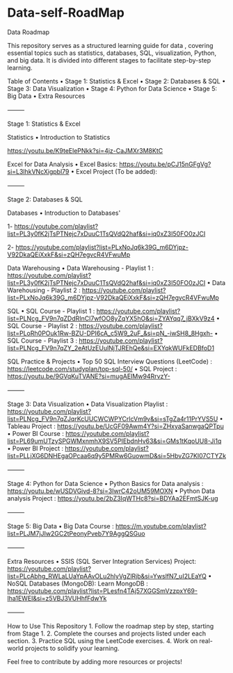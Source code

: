 # Data-self-RoadMap

Data  Roadmap

This repository serves as a structured learning guide for data , covering essential topics such as statistics, databases, SQL, visualization, Python, and big data. It is divided into different stages to facilitate step-by-step learning.

Table of Contents
	•	Stage 1: Statistics & Excel
	•	Stage 2: Databases & SQL
	•	Stage 3: Data Visualization
	•	Stage 4: Python for Data Science
	•	Stage 5: Big Data
	•	Extra Resources

⸻

Stage 1: Statistics & Excel

Statistics
	•	Introduction to Statistics

 https://youtu.be/K9teElePNkk?si=4jz-CaJMXr3M8KtC

Excel for Data Analysis
	•	Excel Basics: https://youtu.be/pCJ15nGFgVg?si=L3lhkVNcXigpbl79
	•	Excel Project (To be added): 

⸻

Stage 2: Databases & SQL

Databases
	•	Introduction to Databases'
 
 1- https://youtube.com/playlist?list=PL3y0fK2jTsPTNejc7xDuuC1TsQVdQ2haf&si=iq0xZ3I50FO0zJCI

 2- https://youtube.com/playlist?list=PLxNoJq6k39G_m6DYjpz-V92DkaQEiXxkF&si=zQH7egvcR4VFwuMp

 
Data Warehousing
	•	Data Warehousing - Playlist 1 : https://youtube.com/playlist?list=PL3y0fK2jTsPTNejc7xDuuC1TsQVdQ2haf&si=iq0xZ3I50FO0zJCI
	•	Data Warehousing - Playlist 2 :  https://youtube.com/playlist?list=PLxNoJq6k39G_m6DYjpz-V92DkaQEiXxkF&si=zQH7egvcR4VFwuMp

SQL
	•	SQL Course - Playlist 1 : https://youtube.com/playlist?list=PLNcg_FV9n7qZDdRInCl7wfOO8yZqYX5hO&si=ZYAYqq7_jBXkV9z4
	•	SQL Course - Playlist 2 : https://youtube.com/playlist?list=PLoRh0POuk1Rw-BZU-DPI6cA_c5W9_2uF_&si=pN_-iwSH8_8Hgxh-
	•	SQL Course - Playlist 3 : https://youtube.com/playlist?list=PLNcg_FV9n7qZY_2eAtUzEUulNjTJREhQe&si=EXYqkWUFkEDBfoD1

SQL Practice & Projects
	•	Top 50 SQL Interview Questions (LeetCode) : https://leetcode.com/studyplan/top-sql-50/
	•	SQL Project : https://youtu.be/9GVqKuTVANE?si=mugAEIMw94RrvzY-

⸻

Stage 3: Data Visualization
	•	Data Visualization Playlist : https://youtube.com/playlist?list=PLNcg_FV9n7qZJqrKcUUCWCWPYCrlcVm9v&si=sTgZa4r11PrYVS5U
	•	Tableau Project : https://youtu.be/UcGF09Awm4Y?si=ZHxyaSanwgaQPTpu
	•	Power BI Course : https://youtube.com/playlist?list=PL69umUTzySPGWMxnmhX9SV5PIEbdnHv63&si=GMs1tKqoUU8-Ji1q
	•	Power BI Project : https://youtube.com/playlist?list=PLLjXG6DNHEgaOPcaa6q9y5PMRw6GuowmD&si=5HbvZG7KI07CTYZk

⸻

Stage 4: Python for Data Science
	•	Python Basics for Data analysis : https://youtu.be/wUSDVGivd-8?si=3IwrC42oUM59MOXN
	•	Python Data analysis Project : https://youtu.be/2bZ3IqWTHc8?si=BDYAa2EFmtSJK-ug

⸻

Stage 5: Big Data
	•	Big Data Course : https://m.youtube.com/playlist?list=PLJM7jJIw2GC2tPeonyPveb7Y9AggQSGuo

⸻

Extra Resources
	•	SSIS (SQL Server Integration Services) Project: https://youtube.com/playlist?list=PLcAbhg_RWLaLUaYpAAvOLu2hlyVgZlRjb&si=YwslfN7_uI2LEaYQ
	•	NoSQL Databases (MongoDB): Learn MongoDB : https://youtube.com/playlist?list=PLesfn4TAj57XGGSmVzzpxY69-lha1EWEI&si=z5VBJ3VUHhfFdwYk

⸻

How to Use This Repository
	1.	Follow the roadmap step by step, starting from Stage 1.
	2.	Complete the courses and projects listed under each section.
	3.	Practice SQL using the LeetCode exercises.
	4.	Work on real-world projects to solidify your learning.

Feel free to contribute by adding more resources or projects!
